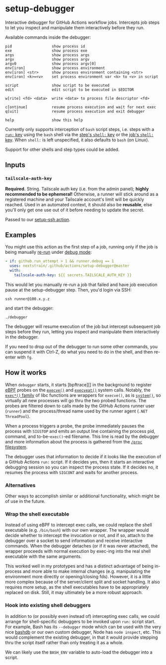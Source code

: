 # setup-debugger

Interactive debugger for GitHub Actions workflow jobs.  Intercepts job steps to
let you inspect and manipulate them interactively before they run.

Available commands inside the debugger:

    pid                  show process id
    exe                  show process exe
    args                 show process args
    argv                 show process argv
    argv0                show process argv[0]
    env[iron]            show process environment
    env[iron] <str>      show process environment containing <str>
    env[iron] <k>=<v>    set process environment var <k> to <v> in script

    script               show script to be executed
    edit                 edit script to be executed in $EDITOR

    w[rite] <fd> <data>  write <data> to process file descriptor <fd>

    c[ontinue]           resume process execution and wait for next exec
    q[uit]               resume process execution and exit debugger

    help                 show this help

Currently only supports interception of `bash` script steps, i.e. steps with a
[`run:` key][] using the `bash` shell via the [step's `shell:` key][] or the
[job's `shell:` key][].  When `shell:` is left unspecified, it also defaults to
`bash` (on Linux).

Support for other shells and step types could be added.

[`run:` key]: https://docs.github.com/en/actions/using-workflows/workflow-syntax-for-github-actions#jobsjob_idstepsrun
[step's `shell:` key]: https://docs.github.com/en/actions/using-workflows/workflow-syntax-for-github-actions#jobsjob_idstepsshell
[job's `shell:` key]: https://docs.github.com/en/actions/using-workflows/workflow-syntax-for-github-actions#jobsjob_iddefaultsrun

## Inputs

### `tailscale-auth-key`

**Required.**  String.  Tailscale auth key (i.e. from the admin panel); **highly
recommended to be ephemeral!**  Otherwise, a runner will stick around as a
registered machine and your Tailscale account's limit will be quickly reached.
Used in an automated context, it should also be **reusable**, else you'll only
get one use out of it before needing to update the secret.

Passed to our [setup-ssh action](../setup-ssh/).

## Examples

You might use this action as the first step of a job, running only if the job
is being manually [re-run][] under [debug mode][]:

```yaml
- if: github.run_attempt > 1 && runner.debug == 1
  uses: nextstrain/.github/actions/setup-debugger@master
  with:
    tailscale-auth-key: ${{ secrets.TAILSCALE_AUTH_KEY }}
```

This would let you manually re-run a job that failed and have job execution
pause at the setup-debugger step.  Then, you'd login via SSH:

    ssh runner@100.x.y.z

and start the debugger:

    ./debugger

The debugger will resume execution of the job but intercept subsequent job
steps before they run, letting you inspect and manipulate them interactively in
the debugger.

If you need to drop out of the debugger to run some other commands, you can
suspend it with Ctrl-Z, do what you need to do in the shell, and then re-enter
with `fg`.

[re-run]: https://docs.github.com/en/actions/managing-workflow-runs/re-running-workflows-and-jobs
[debug mode]: https://docs.github.com/en/actions/monitoring-and-troubleshooting-workflows/enabling-debug-logging

## How it works

When `debugger` starts, it starts [bpftrace][] in the background to register
[eBPF](https://ebpf.io) probes on the [`execve()`][] and [`execveat()`][]
system calls.  Notably, the [`exec*()` family][] of libc functions are wrappers
for `execve()`, as is [`system()`][], so virtually all new processes will go
thru the two probed functions.  The probes are filtered down to calls made by
the GitHub Actions runner user (`runner`) and the process/thread name used by
the runner agent (`.NET ThreadPool`).

When a process triggers a probe, the probe immediately pauses the process with
`SIGSTOP` and emits an output line containing the process pid, command, and
to-be-`exec()`-ed filename.  This line is read by the debugger and more
information about the process is gathered from the [`/proc` filesystem][].

The debugger uses that information to decide if it looks like the execution of
a GitHub Actions `run:` script.  If it decides yes, then it starts an
interactive debugging session so you can inspect the process state.  If it
decides no, it resumes the process with `SIGCONT` and waits for another
process.

[`execve()`]: https://man7.org/linux/man-pages/man2/execve.2.html
[`execveat()`]: https://man7.org/linux/man-pages/man2/execveat.2.html
[`exec*()` family]: https://man7.org/linux/man-pages/man3/exec.3.html
[`system()`]: https://man7.org/linux/man-pages/man3/system.3.html
[`/proc` filesystem]: https://www.kernel.org/doc/html/latest/filesystems/proc.html

### Alternatives

Other ways to accomplish similar or additional functionality, which might be of
use in the future.

### Wrap the shell executable

Instead of using eBPF to intercept exec calls, we could replace the shell
executable (e.g. `/bin/bash`) with our own wrapper.  The wrapper would decide
whether to intercept the invocation or not, and if so, attach to the debugger
over a socket to send information and receive interactive commands.  When the
debugger detaches (or if it was never attached), the wrapper proceeds with
normal execution by exec-ing into the real shell executable with the same
arguments.

This worked well in my prototypes and has a distinct advantage of being
in-process and more able to make internal changes (e.g. manipulating the
environment more directly or opening/closing fds).  However, it is a little
more complex because of the server/client split and socket handling.  It also
requires more setup, as the shell executables have to be appropriately replaced
on disk.  Still, it may ultimately be a more robust approach.

### Hook into existing shell debuggers

In addition to (or possibly even instead of) intercepting exec calls, we could
arrange for shell-specific debuggers to be invoked upon `run:` script start.
For example, Bash has its `--debugger` mode which can be used
with the very nice [bashdb][] or our own custom debugger, Node has `node
inspect`, etc.  This would complement the existing debugger, in that it
would provide stepping thru the script itself rather than only treating it as a
whole.

We can likely use the `BASH_ENV` variable to auto-load the debugger into a
script.

[bashdb]: https://bashdb.sourceforge.net
